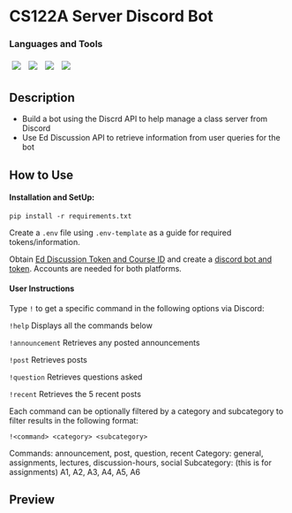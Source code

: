 # CS122A Server Discord Bot
### Languages and Tools

<p>
  <img src="https://img.shields.io/badge/Python-FFD43B?style=for-the-badge&logo=python&logoColor=blue" style="padding:5px"/>
  <img src="https://img.shields.io/badge/Discord-5865F2?style=for-the-badge&logo=discord&logoColor=white" style="padding:5px"/>
  <img src="https://img.shields.io/badge/Heroku-430098?style=for-the-badge&logo=heroku&logoColor=white" style="padding:5px"/>
  <img src="https://img.shields.io/badge/Ed Discussion-654B9C?style=for-the-badge&logoColor=white" style="padding:5px">
</p>

## Description
- Build a bot using the Discrd API to help manage a class server from Discord
- Use Ed Discussion API to retrieve information from user queries for the bot

## How to Use

#### Installation and SetUp:
`pip install -r requirements.txt`

Create a `.env` file using `.env-template` as a guide for required tokens/information.

Obtain [Ed Discussion Token and Course ID](https://edstem.org/us/) and create a [discord bot and token](https://discord.com/developers/docs/getting-started). Accounts are needed for both platforms.

#### User Instructions
Type `!` to get a specific command in the following options via Discord:

`!help`
Displays all the commands below
            
`!announcement`
Retrieves any posted announcements
            
`!post`
Retrieves posts
            
`!question`
Retrieves questions asked
            
`!recent`
Retrieves the 5 recent posts

Each command can be optionally filtered by a category and subcategory to filter results in the following format:
            
`!<command> <category> <subcategory>`

Commands: announcement, post, question, recent
Category: general, assignments, lectures, discussion-hours, social
Subcategory: (this is for assignments) A1, A2, A3, A4, A5, A6

## Preview